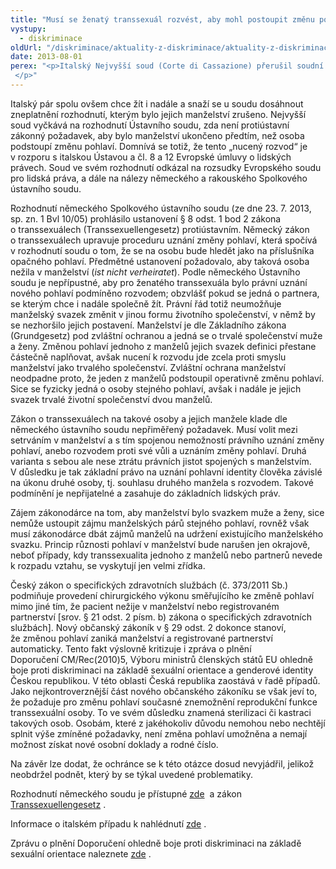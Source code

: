 ```yaml
---
title: "Musí se ženatý transsexuál rozvést, aby mohl postoupit změnu pohlaví? Rozhodne italský Ústavní soud."
vystupy:
  - diskriminace
oldUrl: "/diskriminace/aktuality-z-diskriminace/aktuality-z-diskriminace-2013/musi-se-zenaty-transsexual-rozvest-aby-mohl-postoupit-zmenu-pohlavi-rozhodne-italsky-usta/"
date: 2013-08-01
perex: "<p>Italský Nejvyšší soud (Corte di Cassazione) přerušil soudní řízení, v němž řeší automatické ukončení manželství jednoho páru z důvodu, že manžel podstoupil změnu pohlaví.  </p>"
---
```


<!-- imported from the old website -->

<p class="align-blok">Italský pár spolu ovšem chce žít i nadále a snaží se u soudu dosáhnout zneplatnění rozhodnutí, kterým bylo jejich manželství zrušeno. Nejvyšší soud vyčkává na rozhodnutí Ústavního soudu, zda není protiústavní zákonný požadavek, aby bylo manželství ukončeno předtím, než osoba podstoupí změnu pohlaví. Domnívá se totiž, že tento „nucený rozvod“ je v rozporu s italskou Ústavou a čl. 8 a 12 Evropské úmluvy o lidských právech. Soud ve svém rozhodnutí odkázal na rozsudky Evropského soudu pro lidská práva, a dále na nálezy německého a rakouského Spolkového ústavního soudu. </p><p class="align-blok">Rozhodnutí německého Spolkového ústavního soudu (ze dne 23. 7. 2013, sp. zn. 1 Bvl 10/05) prohlásilo ustanovení § 8 odst. 1 bod 2 zákona o transsexuálech (Transsexuellengesetz) protiústavním. Německý zákon o transsexuálech upravuje proceduru uznání změny pohlaví, která spočívá v rozhodnutí soudu o tom, že se na osobu bude hledět jako na příslušníka opačného pohlaví. Předmětné ustanovení požadovalo, aby taková osoba nežila v manželství (<em>ist nicht verheiratet</em>). Podle německého Ústavního soudu je nepřípustné, aby pro ženatého transsexuála bylo právní uznání nového pohlaví podmíněno rozvodem; obzvlášť pokud se jedná o partnera, se kterým chce i nadále společně žít. Právní řád totiž neumožňuje manželský svazek změnit v jinou formu životního společenství, v němž by se nezhoršilo jejich postavení. Manželství je dle Základního zákona (Grundgesetz) pod zvláštní ochranou a jedná se o trvalé společenství muže a ženy. Změnou pohlaví jednoho z manželů jejich svazek definici přestane částečně naplňovat, avšak nucení k rozvodu jde zcela proti smyslu manželství jako trvalého společenství. Zvláštní ochrana manželství neodpadne proto, že jeden z manželů podstoupil operativně změnu pohlaví. Sice se fyzicky jedná o osoby stejného pohlaví, avšak i nadále je jejich svazek trvalé životní společenství dvou manželů.</p><p class="align-blok">Zákon o transsexuálech na takové osoby a jejich manžele klade dle německého ústavního soudu nepřiměřený požadavek. Musí volit mezi setrváním v manželství a s tím spojenou nemožností právního uznání změny pohlaví, anebo rozvodem proti své vůli a uznáním změny pohlaví. Druhá varianta s sebou ale nese ztrátu právních jistot spojených s manželstvím. V důsledku je tak základní právo na uznání pohlavní identity člověka závislé na úkonu druhé osoby, tj. souhlasu druhého manžela s rozvodem. Takové podmínění je nepřijatelné a zasahuje do základních lidských práv.</p><p class="align-blok">Zájem zákonodárce na tom, aby manželství bylo svazkem muže a ženy, sice nemůže ustoupit zájmu manželských párů stejného pohlaví, rovněž však musí zákonodárce dbát zájmů manželů na udržení existujícího manželského svazku. Princip různosti pohlaví v manželství bude narušen jen okrajově, neboť případy, kdy transsexualita jednoho z manželů nebo partnerů nevede k rozpadu vztahu, se vyskytují jen velmi zřídka.</p><p class="align-blok">Český zákon o specifických zdravotních službách (č. 373/2011 Sb.) podmiňuje provedení chirurgického výkonu směřujícího ke změně pohlaví mimo jiné tím, že pacient nežije v manželství nebo registrovaném partnerství [srov. § 21 odst. 2 písm. b) zákona o specifických zdravotních službách]. Nový občanský zákoník v § 29 odst. 2 dokonce stanoví, že změnou pohlaví zaniká manželství a registrované partnerství automaticky. Tento fakt výslovně kritizuje i zpráva o plnění Doporučení CM/Rec(2010)5, Výboru ministrů členských států EU ohledně boje proti diskriminaci na základě sexuální orientace a genderové identity Českou republikou. V této oblasti Česká republika zaostává v řadě případů. Jako nejkontroverznější část nového občanského zákoníku se však jeví to, že požaduje pro změnu pohlaví současné znemožnění reprodukční funkce transsexuální osoby. To ve svém důsledku znamená sterilizaci či kastraci takových osob. Osobám, které z jakéhokoliv důvodu nemohou nebo nechtějí splnit výše zmíněné požadavky, není změna pohlaví umožněna a nemají možnost získat nové osobní doklady a rodné číslo.</p><p class="align-blok">Na závěr lze dodat, že ochránce se k této otázce dosud nevyjádřil, jelikož neobdržel podnět, který by se týkal uvedené problematiky.</p><p class="align-blok">Rozhodnutí německého soudu je přístupné <a title="Otevření do nového okna" href="http://www.bundesverfassungsgericht.de/pressemitteilungen/bvg08-077.html" target="_blank">zde</a>  a zákon <a title="Otevření do nového okna" href="http://www.gesetze-im-internet.de/tsg/BJNR016540980.html#BJNR016540980BJNG000200311" target="_blank">Transsexuellengesetz</a> .</p><p class="align-blok">Informace o italském případu k nahlédnutí <a title="Otevření do nového okna" href="http://www.diritto24.ilsole24ore.com/civile/famiglia/primiPiani/2013/06/mutamento-sesso-annullamento-ex-lege.html" target="_blank">zde</a> .</p><p class="align-blok">Zprávu o plnění Doporučení ohledně boje proti diskriminaci na základě sexuální orientace naleznete <a title="Otevření do nového okna" href="http://www.proudem.cz/" target="_blank">zde</a> .</p>
